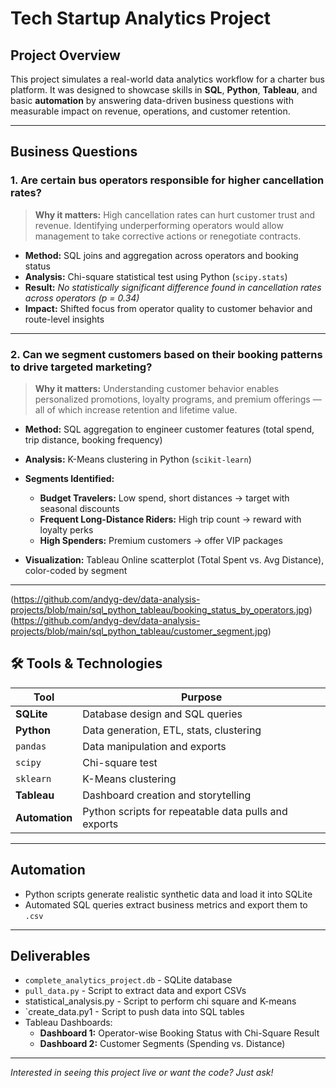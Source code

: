 # Tech Startup Analytics Project

## Project Overview

This project simulates a real-world data analytics workflow for a charter bus platform. It was designed to showcase skills in **SQL**, **Python**, **Tableau**, and basic **automation** by answering data-driven business questions with measurable impact on revenue, operations, and customer retention.

---

## Business Questions

### 1. Are certain bus operators responsible for higher cancellation rates?

> **Why it matters:** High cancellation rates can hurt customer trust and revenue. Identifying underperforming operators would allow management to take corrective actions or renegotiate contracts.

- **Method:** SQL joins and aggregation across operators and booking status  
- **Analysis:** Chi-square statistical test using Python (`scipy.stats`)  
- **Result:** *No statistically significant difference found in cancellation rates across operators (p = 0.34)*  
- **Impact:** Shifted focus from operator quality to customer behavior and route-level insights

---

### 2. Can we segment customers based on their booking patterns to drive targeted marketing?

> **Why it matters:** Understanding customer behavior enables personalized promotions, loyalty programs, and premium offerings — all of which increase retention and lifetime value.

- **Method:** SQL aggregation to engineer customer features (total spend, trip distance, booking frequency)  
- **Analysis:** K-Means clustering in Python (`scikit-learn`)  
- **Segments Identified:**
  - **Budget Travelers:** Low spend, short distances → target with seasonal discounts
  - **Frequent Long-Distance Riders:** High trip count → reward with loyalty perks
  - **High Spenders:** Premium customers → offer VIP packages

- **Visualization:** Tableau Online scatterplot (Total Spent vs. Avg Distance), color-coded by segment

---
(https://github.com/andyg-dev/data-analysis-projects/blob/main/sql_python_tableau/booking_status_by_operators.jpg)
(https://github.com/andyg-dev/data-analysis-projects/blob/main/sql_python_tableau/customer_segment.jpg)

## 🛠️ Tools & Technologies

| Tool      | Purpose                              |
|-----------|---------------------------------------|
| **SQLite**| Database design and SQL queries       |
| **Python**| Data generation, ETL, stats, clustering|
| `pandas`  | Data manipulation and exports         |
| `scipy`   | Chi-square test                       |
| `sklearn` | K-Means clustering                    |
| **Tableau**| Dashboard creation and storytelling  |
| **Automation** | Python scripts for repeatable data pulls and exports |

---

## Automation

- Python scripts generate realistic synthetic data and load it into SQLite
- Automated SQL queries extract business metrics and export them to `.csv`

---

## Deliverables

- `complete_analytics_project.db` - SQLite database
- `pull_data.py` - Script to extract data and export CSVs
- statistical_analysis.py - Script to perform chi square and K-means
- `create_data.py1 - Script to push data into SQL tables
- Tableau Dashboards:
  - **Dashboard 1:** Operator-wise Booking Status with Chi-Square Result
  - **Dashboard 2:** Customer Segments (Spending vs. Distance)

---

*Interested in seeing this project live or want the code? Just ask!*
